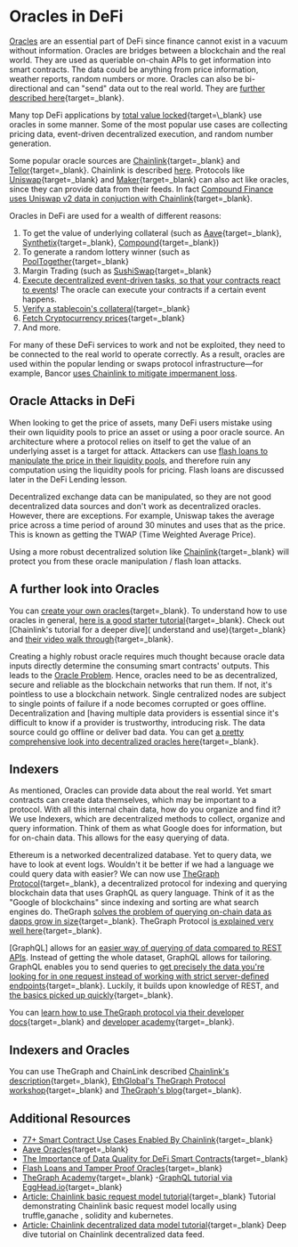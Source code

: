 # Oracles in DeFi

[Oracles](https://ethereum.org/en/developers/docs/oracles/) are an essential part of DeFi since finance cannot exist in a vacuum without information. Oracles are bridges between a blockchain and the real world. They are used as queriable on-chain APIs to get information into smart contracts. The data could be anything from price information, weather reports, random numbers or more. Oracles can also be bi-directional and can "send" data out to the real world. They are [further described here](https://www.gemini.com/cryptopedia/crypto-oracle-blockchain-overview#section-inbound-versus-outbound-oracles){target=\_blank}.

Many top DeFi applications by [total value locked](https://coinmarketcap.com/alexandria/glossary/total-value-locked-tvl#:~:text=To%20put%20it%20simply%2C%20total,specific%20application%20by%20DeFi%20completely.){target=\_blank} use oracles in some manner. Some of the most popular use cases are collecting pricing data, event-driven decentralized execution, and random number generation.

Some popular oracle sources are [Chainlink](https://chain.link/){target=\_blank} and [Tellor](https://tellor.io/){target=\_blank}. Chainlink is described [here](https://www.gemini.com/cryptopedia/what-is-chainlink-and-how-does-it-work). Protocols like [Uniswap](https://uniswap.org/){target=\_blank} and [Maker](https://makerdao.com/en/){target=\_blank} can also act like oracles, since they can provide data from their feeds. In fact [Compound Finance uses Uniswap v2 data in conjuction with Chainlink](https://compound.finance/docs/prices){target=\_blank}.

Oracles in DeFi are used for a wealth of different reasons:

1. To get the value of underlying collateral (such as [Aave](https://aave.substack.com/p/pop-the-champagne-aave-protocol-is){target=\_blank}, [Synthetix](alendar.google.com/calendar/u/0/r/week/2021/7/15?tab=mc&pli=1){target=\_blank}, [Compound](https://compound.finance/governance/proposals/47){target=\_blank})
2. To generate a random lottery winner (such as [PoolTogether](https://medium.com/pooltogether/improving-pooltogether-with-chainlink-vrf-dcf1a3d6ea){target=\_blank}
3. Margin Trading (such as [SushiSwap](https://medium.com/sushiswap-org/sushi-integrates-chainlink-price-feeds-to-secure-kashi-lending-and-margin-trading-markets-c1bdfc83b623){target=\_blank}
4. [Execute decentralized event-driven tasks, so that your contracts react to events](https://chain.link/solutions/keepers)! The oracle can execute your contracts if a certain event happens.
5. [Verify a stablecoin's collateral](https://blog.chain.link/verify-stablecoin-collateral-with-chainlink-proof-of-reserve/?_ga=2.24406969.244707306.1629653336-101434453.1626273933){target=\_blank}
6. [Fetch Cryptocurrency prices](https://blog.chain.link/fetch-current-crypto-price-data-solidity/?_ga=2.24406969.244707306.1629653336-101434453.1626273933){target=\_blank}
7. And more.

For many of these DeFi services to work and not be exploited, they need to be connected to the real world to operate correctly. As a result, oracles are used within the popular lending or swaps protocol infrastructure—for example, Bancor [uses Chainlink to mitigate impermanent loss](https://finematics.com/bancor-v2-explained/).

## Oracle Attacks in DeFi

When looking to get the price of assets, many DeFi users mistake using their own liquidity pools to price an asset or using a poor oracle source. An architecture where a protocol relies on itself to get the value of an underlying asset is a target for attack. Attackers can use [flash loans to manipulate the price in their liquidity pools](https://insights.glassnode.com/defi-attacks-flash-loans-centralized-price-oracles/), and therefore ruin any computation using the liquidity pools for pricing. Flash loans are discussed later in the DeFi Lending lesson.

Decentralized exchange data can be manipulated, so they are not good decentralized data sources and don't work as decentralized oracles. However, there are exceptions. For example, Uniswap takes the average price across a time period of around 30 minutes and uses that as the price. This is known as getting the TWAP (Time Weighted Average Price).

Using a more robust decentralized solution like [Chainlink](https://docs.chain.link/docs/get-the-latest-price/){target=\_blank} will protect you from these oracle manipulation / flash loan attacks.

## A further look into Oracles

You can [create your own oracles](https://cryptozombies.io/en/course/){target=\_blank}. To understand how to use oracles in general, [here is a good starter tutorial](https://www.toptal.com/ethereum/ethereum-oracle-contracts-tutorial-pt1){target=\_blank}. Check out [Chainlink's tutorial for a deeper dive]( understand and use){target=\_blank} and [their video walk through](https://www.youtube.com/watch?v=K4MP-HSUa74){target=\_blank}.

Creating a highly robust oracle requires much thought because oracle data inputs directly determine the consuming smart contracts' outputs. This leads to the [Oracle Problem](https://docs.ethhub.io/built-on-ethereum/oracles/what-are-oracles/). Hence, oracles need to be as decentralized, secure and reliable as the blockchain networks that run them. If not, it's pointless to use a blockchain network. Single centralized nodes are subject to single points of failure if a node becomes corrupted or goes offline. Decentralization and [having multiple data providers is essential since it's difficult to know if a provider is trustworthy, introducing risk. The data source could go offline or deliver bad data. You can get [a pretty comprehensive look into decentralized oracles here](https://medium.com/fabric-ventures/decentralised-oracles-a-comprehensive-overview-d3168b9a8841){target=\_blank}.

## Indexers

As mentioned, Oracles can provide data about the real world. Yet smart contracts can create data themselves, which may be important to a protocol. With all this internal chain data, how do you organize and find it? We use Indexers, which are decentralized methods to collect, organize and query information. Think of them as what Google does for information, but for on-chain data. This allows for the easy querying of data.

Ethereum is a networked decentralized database. Yet to query data, we have to look at event logs. Wouldn't it be better if we had a language we could query data with easier? We can now use [TheGraph Protocol](https://thegraph.com/){target=\_blank}, a decentralized protocol for indexing and querying blockchain data that uses GraphQL as query language. Think of it as the "Google of blockchains" since indexing and sorting are what search engines do. TheGraph [solves the problem of querying on-chain data as dapps grow in size](https://ethereum.org/en/developers/tutorials/the-graph-fixing-web3-data-querying/#the-decentralized-future){target=\_blank}. TheGraph Protocol [is explained very well here](https://www.youtube.com/watch?v=7gC7xJ_98r8){target=\_blank}.

[GraphQL] allows for an [easier way of querying of data compared to REST APIs](https://www.rubrik.com/blog/technology/19/11/graphql-vs-rest-apis). Instead of getting the whole dataset, GraphQL allows for tailoring. GraphQL enables you to send queries to [get precisely the data you're looking for in one request instead of working with strict server-defined endpoints](https://www.apollographql.com/blog/graphql/basics/graphql-vs-rest/){target=\_blank}. Luckily, it builds upon knowledge of REST, and [the basics picked up quickly](https://egghead.io/courses/graphql-query-language){target=\_blank}.

You can [learn how to use TheGraph protocol via their developer docs](https://thegraph.com/docs/){target=\_blank} and [developer academy](https://thegraph.academy/){target=\_blank}.

## Indexers and Oracles

You can use TheGraph and ChainLink described [Chainlink's description](https://www.youtube.com/watch?v=HOS9g0rKP24){target=\_blank}, [EthGlobal's TheGraph Protocol workshop](https://www.youtube.com/watch?v=tvo8WzAkPQc){target=\_blank} and [TheGraph's blog](https://thegraph.com/blog/the-graph-chainlink-oracles){target=\_blank}.

## Additional Resources

- [77+ Smart Contract Use Cases Enabled By Chainlink](https://blog.chain.link/44-ways-to-enhance-your-smart-contract-with-chainlink/){target=\_blank}
- [Aave Oracles](https://docs.aave.com/developers/the-core-protocol/price-oracle){target=\_blank}
- [The Importance of Data Quality for DeFi Smart Contracts](https://blog.chain.link/the-importance-of-data-quality-for-defi/){target=\_blank}
- [Flash Loans and Tamper Proof Oracles](https://blog.chain.link/flash-loans-and-the-importance-of-tamper-proof-oracles/){target=\_blank}
- [TheGraph Academy](https://thegraph.academy/){target=\_blank} -[GraphQL tutorial via EggHead.io](https://egghead.io/q/graphql){target=\_blank}
- [Article: Chainlink basic request model tutorial](https://igudar.medium.com/chainlink-local-development-truffle-ganache-kubernetes-185a8cc2fda0){target=_blank} Tutorial demonstrating Chainlink basic request model locally using truffle,ganache , solidity and kubernetes.
- [Article: Chainlink decentralized data model tutorial](https://igudar.medium.com/chainlink-decentralized-data-model-truffle-rinkeby-kubernetes-ec90802bd259){target=_blank} Deep dive tutorial on Chainlink decentralized data feed.
